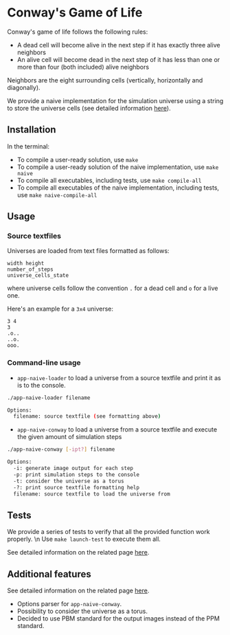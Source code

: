# Conway's Game of Life

Conway's game of life follows the following rules:

* A dead cell will become alive in the next step if it has exactly three alive neighbors
* An alive cell will become dead in the next step of it has less than one or more than four (both included) alive neighbors

Neighbors are the eight surrounding cells (vertically, horizontally and diagonally).

We provide a naive implementation for the simulation universe using a string to store the universe cells (see detailed information [here](https://viccol961.github.io/IN101_project/naive_implementation.html)).

## Installation

In the terminal:

* To compile a user-ready solution, use `make`
* To compile a user-ready solution of the naive implementation, use `make naive`
* To compile all executables, including tests, use `make compile-all`
* To compile all executables of the naive implementation, including tests, use `make naive-compile-all`

## Usage

### Source textfiles

Universes are loaded from text files formatted as follows:

```text
width height
number_of_steps
universe_cells_state
```

where universe cells follow the convention `.` for a dead cell and `o` for a live one.

Here's an example for a `3x4` universe:

```text
3 4
3
.o..
..o.
ooo.
```

### Command-line usage

* `app-naive-loader` to load a universe from a source textfile and print it as is to the console.

```bash
./app-naive-loader filename

Options:
  filename: source textfile (see formatting above)
```

* `app-naive-conway` to load a universe from a source textfile and execute the given amount of simulation steps

```bash
./app-naive-conway [-ipt?] filename

Options:
  -i: generate image output for each step
  -p: print simulation steps to the console
  -t: consider the universe as a torus
  -?: print source textfile formatting help
  filename: source textfile to load the universe from
```

## Tests

We provide a series of tests to verify that all the provided function work properly. \n
Use `make launch-test` to execute them all.

See detailed information on the related page [here](https://viccol961.github.io/IN101_project/tests.html).

## Additional features

See detailed information on the related page [here](https://viccol961.github.io/IN101_project/additional_features.html).

* Options parser for `app-naive-conway`.
* Possibility to consider the universe as a torus.
* Decided to use PBM standard for the output images instead of the PPM standard.
